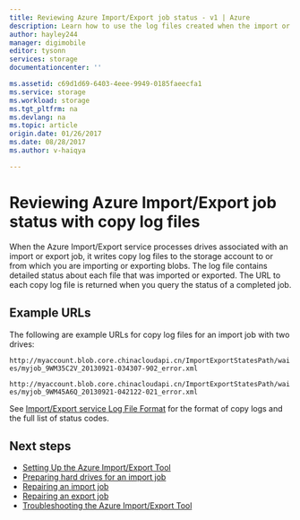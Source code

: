 ```yaml
---
title: Reviewing Azure Import/Export job status - v1 | Azure
description: Learn how to use the log files created when the import or export job was run to see the status of the Import/Export job. 
author: hayley244
manager: digimobile
editor: tysonn
services: storage
documentationcenter: ''

ms.assetid: c69d1d69-6403-4eee-9949-0185faeecfa1
ms.service: storage
ms.workload: storage 
ms.tgt_pltfrm: na
ms.devlang: na
ms.topic: article
origin.date: 01/26/2017
ms.date: 08/28/2017
ms.author: v-haiqya

---
```


# Reviewing Azure Import/Export job status with copy log files
When the Azure Import/Export service processes drives associated with an import or export job, it writes copy log files to the storage account to or from which you are importing or exporting blobs. The log file contains detailed status about each file that was imported or exported. The URL to each copy log file is returned when you query the status of a completed job.  

## Example URLs

The following are example URLs for copy log files for an import job with two drives:  

 `http://myaccount.blob.core.chinacloudapi.cn/ImportExportStatesPath/waies/myjob_9WM35C2V_20130921-034307-902_error.xml`  

 `http://myaccount.blob.core.chinacloudapi.cn/ImportExportStatesPath/waies/myjob_9WM45A6Q_20130921-042122-021_error.xml`  

 See [Import/Export service Log File Format](../storage-import-export-file-format-log.md) for the format of copy logs and the full list of status codes.  

## Next steps

 * [Setting Up the Azure Import/Export Tool](storage-import-export-tool-setup-v1.md)   
 * [Preparing hard drives for an import job](../storage-import-export-tool-preparing-hard-drives-import-v1.md)   
 * [Repairing an import job](../storage-import-export-tool-repairing-an-import-job-v1.md)   
 * [Repairing an export job](../storage-import-export-tool-repairing-an-export-job-v1.md)   
 * [Troubleshooting the Azure Import/Export Tool](storage-import-export-tool-troubleshooting-v1.md)
 <!--Update_Description: update link-->